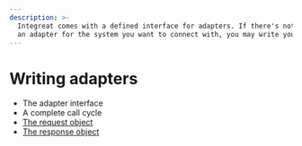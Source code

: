 ```yaml
---
description: >-
  Integreat comes with a defined interface for adapters. If there's not already
  an adapter for the system you want to connect with, you may write your own.
---
```


# Writing adapters

* The adapter interface
* A complete call cycle
* [The request object](request-objects.md)
* [The response object](response-objects.md)



